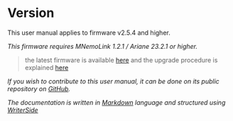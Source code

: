 # Version  
This user manual applies to firmware v2.5.4 and higher.

_This firmware requires MNemoLink 1.2.1 / Ariane 23.2.1 or higher._
> the latest firmware is available [here](https://github.com/SebKister/Mnemo-V2/releases) and 
> the upgrade procedure is explained [here](Firmware-Upgrade.md)
>
 _If you wish to contribute to this user manual, it can be done on its public repository on [GitHub](https://github.com/SebKister/MNemoV2Documentation)._

 _The documentation is written in [Markdown](https://www.markdownguide.org/) language and structured using [WriterSide](https://www.jetbrains.com/writerside/)_
